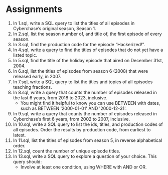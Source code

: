 # Assignments

1. In 1.sql, write a SQL query to list the titles of all episodes in Cyberchase’s original season, Season 1.
2. In 2.sql, list the season number of, and title of, the first episode of every season.
3. In 3.sql, find the production code for the episode “Hackerized!”.
4. In 4.sql, write a query to find the titles of episodes that do not yet have a listed topic.
5. In 5.sql, find the title of the holiday episode that aired on December 31st, 2004.
6. In 6.sql, list the titles of episodes from season 6 (2008) that were released early, in 2007.
7. In 7.sql, write a SQL query to list the titles and topics of all episodes teaching fractions.
8. In 8.sql, write a query that counts the number of episodes released in the last 6 years, from 2018 to 2023, inclusive.
   - You might find it helpful to know you can use BETWEEN with dates, such as BETWEEN '2000-01-01' AND '2000-12-31'.
9. In 9.sql, write a query that counts the number of episodes released in Cyberchase’s first 6 years, from 2002 to 2007, inclusive.
10. In 10.sql, write a SQL query to list the ids, titles, and production codes of all episodes. Order the results by production code, from earliest to latest.
11. In 11.sql, list the titles of episodes from season 5, in reverse alphabetical order.
12. In 12.sql, count the number of unique episode titles.
13. In 13.sql, write a SQL query to explore a question of your choice. This query should:
    - Involve at least one condition, using WHERE with AND or OR.

